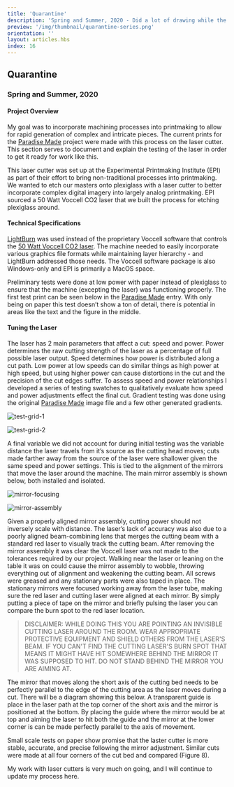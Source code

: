 ```yaml
---
title: 'Quarantine'
description: 'Spring and Summer, 2020 - Did a lot of drawing while the world was shut down'
preview: '/img/thumbnail/quarantine-series.png'
orientation: ''
layout: articles.hbs
index: 16
---
```

## Quarantine
### Spring and Summer, 2020

#### Project Overview
My goal was to incorporate machining processes into printmaking to allow for rapid generation of complex and intricate pieces. The current prints for the [Paradise Made](#paradise-made-full-plate) project were made with this process on the laser cutter. This section serves to document and explain the testing of the laser in order to get it ready for work like this.

This laser cutter was set up at the Experimental Printmaking Institute (EPI) as part of their effort to bring non-traditional processes into printmaking. We wanted to etch our masters onto plexiglass with a laser cutter to better incorporate complex digital imagery into largely analog printmaking. EPI sourced a 50 Watt Voccell CO2 laser that we built the process for etching plexiglass around.

#### Technical Specifications
[LightBurn](https://lightburnsoftware.com/) was used instead of the proprietary Voccell software that controls the [50 Watt Voccell CO2 laser](https://voccell.com/wp/techspecs/). The machine needed to easily incorporate various graphics file formats while maintaining layer hierarchy - and LightBurn addressed those needs. The Voccell software package is also Windows-only and EPI is primarily a MacOS space.

Preliminary tests were done at low power with paper instead of plexiglass to ensure that the machine (excepting the laser) was functioning properly. The first test print can be seen below in the [Paradise Made](#paradise-made-full-plate) entry. With only being on paper this test doesn’t show a ton of detail, there is potential in areas like the text and the figure in the middle.

#### Tuning the Laser
The laser has 2 main parameters that affect a cut: speed and power. Power determines the raw cutting strength of the laser as a percentage of full possible laser output. Speed determines how power is distributed along a cut path. Low power at low speeds can do similar things as high power at high speed, but using higher power can cause distortions in the cut and the precision of the cut edges suffer. To assess speed and power relationships I developed a series of testing swatches to qualitatively evaluate how speed and power adjustments effect the final cut. Gradient testing was done using the original [Paradise Made](https://github.com/thomas-williams/portfolio/blob/master/pictures/paradise_made/milton_comic_cover.tif?raw=true) image file and a few other generated gradients.

![test-grid-1](https://raw.githubusercontent.com/thomas-williams/portfolio/master/pictures/laser-cutter/test-grid-1.jpeg)

![test-grid-2](https://raw.githubusercontent.com/thomas-williams/portfolio/master/pictures/laser-cutter/test-grid-2.jpeg)

A final variable we did not account for during initial testing was the variable distance the laser travels from it’s source as the cutting head moves; cuts made farther away from the source of the laser were shallower given the same speed and power settings. This is tied to the alignment of the mirrors that move the laser around the machine. The main mirror assembly is shown below, both installed and isolated.

![mirror-focusing](https://raw.githubusercontent.com/thomas-williams/portfolio/master/pictures/laser-cutter/mirror-focusing.jpeg)

![mirror-assembly](https://raw.githubusercontent.com/thomas-williams/portfolio/master/pictures/laser-cutter/mirror-assembly.jpeg)

Given a properly aligned mirror assembly, cutting power should not inversely scale with distance. The laser’s lack of accuracy was also due to a poorly aligned beam-combining lens that merges the cutting beam with a standard red laser to visually track the cutting beam. After removing the mirror assembly it was clear the Voccell laser was not made to the tolerances required by our project. Walking near the laser or leaning on the table it was on could cause the mirror assembly to wobble, throwing everything out of alignment and weakening the cutting beam. All screws were greased and any stationary parts were also taped in place. The stationary mirrors were focused working away from the laser tube, making sure the red laser and cutting laser were aligned at each mirror. By simply putting a piece of tape on the mirror and briefly pulsing the laser you can compare the burn spot to the red laser location.

> DISCLAIMER: WHILE DOING THIS YOU ARE POINTING AN INVISIBLE CUTTING LASER AROUND THE ROOM. WEAR APPROPRIATE PROTECTIVE EQUIPMENT AND SHIELD OTHERS FROM THE LASER'S BEAM. IF YOU CAN'T FIND THE CUTTING LASER'S BURN SPOT THAT MEANS IT MIGHT HAVE HIT SOMEWHERE BEHIND THE MIRROR IT WAS SUPPOSED TO HIT. DO NOT STAND BEHIND THE MIRROR YOU ARE AIMING AT.

The mirror that moves along the short axis of the cutting bed needs to be perfectly parallel to the edge of the cutting area as the laser moves during a cut. There will be a diagram showing this below. A transparent guide is place in the laser path at the top corner of the short axis and the mirror is positioned at the bottom. By placing the guide where the mirror would be at top and aiming the laser to hit both the guide and the mirror at the lower corner is can be made perfectly parallel to the axis of movement.

Small scale tests on paper show promise that the laster cutter is more stable, accurate, and precise following the mirror adjustment. Similar cuts were made at all four corners of the cut bed and compared (Figure 8).

My work with laser cutters is very much on going, and I will continue to update my process here.